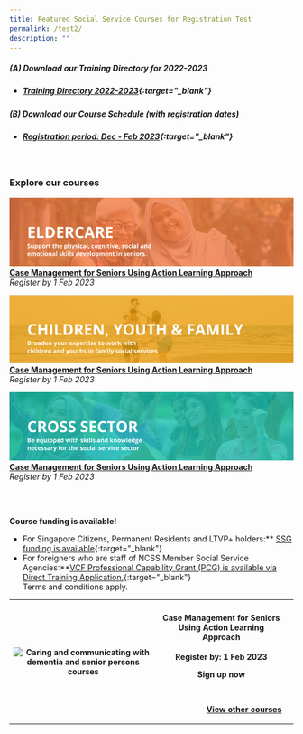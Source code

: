 ```yaml
---
title: Featured Social Service Courses for Registration Test
permalink: /test2/
description: ""
---
```

##### **(A) Download our Training Directory for 2022-2023**
* ##### [Training Directory 2022-2023](/files/Files%20for%20Learners/FY22-Training-Directory-updated-1Sept22.pdf){:target="_blank"} 

##### **(B) Download our Course Schedule (with registration dates)** <br>
* ##### [Registration period: Dec - Feb 2023](/files/Files%20for%20Learners/Monthly%20Featured%20Courses%20-%20Dec%20to%20Mar%202023.pdf){:target="_blank"}

<br>

<h3><b>Explore our courses</b></h3>

![](/images/training/eldercare-v2.png)
**[Case Management for Seniors Using Action Learning Approach](https://www.ssi.gov.sg/training/eldercare)** <br>
*Register by 1 Feb 2023*

![](/images/training/cyf-v2.png)
**[Case Management for Seniors Using Action Learning Approach](https://www.ssi.gov.sg/training/eldercare)** <br>
*Register by 1 Feb 2023*

![](/images/training/cross-sector-v2.png)
**[Case Management for Seniors Using Action Learning Approach](https://www.ssi.gov.sg/training/eldercare)** <br>
*Register by 1 Feb 2023*

<br>

<table>
	<tbody><tr>
		<th><img src="https://d33wubrfki0l68.cloudfront.net/e85eaca82bc23935d8f19586ce6f89f49020d0a2/e0cc2/images/website-grid.png" alt="Caring and communicating with dementia and senior persons courses"></th><th><h4>Case Management for Seniors Using Action Learning Approach</h4><p>Register by: 1 Feb 2023</p><p>Sign up now</p><br><p style="text-align: right;"><a href="https://www.ssi.gov.sg/training/eldercare/">View other courses</a>
<th><tr><tr>

	
<br>

**Course funding is available!**
- For Singapore Citizens, Permanent Residents and LTVP+ holders:** [SSG funding is available](https://www.ssg-wsg.gov.sg/individuals/training-grants-incentives.html){:target="\_blank"}
- For foreigners who are staff of NCSS Member Social Service Agencies:**[VCF Professional Capability Grant (PCG) is available via Direct Training Application.](https://www.ncss.gov.sg/grants-search/detail-page/VCFProfessionalCapabilityGrant-LocalTraining){:target="\_blank"} <br>
Terms and conditions apply.